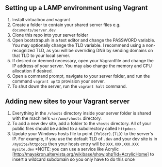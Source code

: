 ## Setting up a LAMP environment using Vagrant

1. Install virtualbox and vagrant
2. Create a folder to contain your shared server files e.g. `documents/server.dev`
3. Clone this repo into your server folder
4. Open bootstrap.sh in a text editor and change the PASSWORD variable. You may optionally change the TLD variable. I recommend using a non-recognized TLD, as you will be overriding DNS by sending domains on that TLD to your local server.
5. If desired or deemed necessary, open your Vagrantfile and change the IP address of your server. You may also change the memory and CPU allocation if desired.
6. Open a command prompt, navigate to your server folder, and run the command `vagrant up` to provision your server.
7. To shut down the server, run the `vagrant halt` command.

## Adding new sites to your Vagrant server

1. Everything in the `/vhosts` directory inside your server folder is shared with the machine's `var/www/vhosts` directory.
2. To add a new dev site, add a folder to the `vhosts` directory. All of your public files should be added to a subdirectory called `httpdocs`
3. Update your Windows hosts file to point `{folder}`.`{TLD}` to the server's IP. For example, if you use the default TLD of `.dev` and your dev site is in `/mysite/httpdocs` then your hosts entry will be `XXX.XXX.XXX.XXX mysite.dev`
*NOTE: you can use a service like Acrylic [http://mayakron.altervista.org/wikibase/show.php?id=AcrylicHome] to insert a wildcard subdomain so you only have to do this once